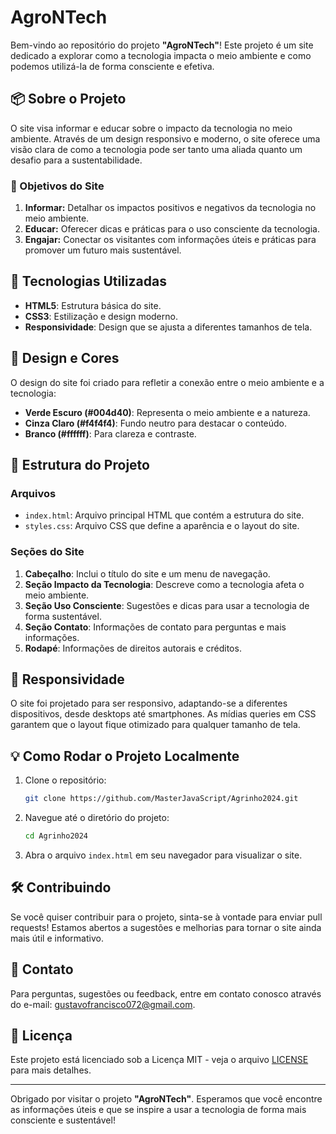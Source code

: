 # AgroNTech

Bem-vindo ao repositório do projeto **"AgroNTech"**! Este projeto é um site dedicado a explorar como a tecnologia impacta o meio ambiente e como podemos utilizá-la de forma consciente e efetiva.

## 📦 Sobre o Projeto

O site visa informar e educar sobre o impacto da tecnologia no meio ambiente. Através de um design responsivo e moderno, o site oferece uma visão clara de como a tecnologia pode ser tanto uma aliada quanto um desafio para a sustentabilidade.

### 🌟 Objetivos do Site

1. **Informar:** Detalhar os impactos positivos e negativos da tecnologia no meio ambiente.
2. **Educar:** Oferecer dicas e práticas para o uso consciente da tecnologia.
3. **Engajar:** Conectar os visitantes com informações úteis e práticas para promover um futuro mais sustentável.

## 🚀 Tecnologias Utilizadas

- **HTML5**: Estrutura básica do site.
- **CSS3**: Estilização e design moderno.
- **Responsividade**: Design que se ajusta a diferentes tamanhos de tela.

## 🎨 Design e Cores

O design do site foi criado para refletir a conexão entre o meio ambiente e a tecnologia:

- **Verde Escuro (#004d40)**: Representa o meio ambiente e a natureza.
- **Cinza Claro (#f4f4f4)**: Fundo neutro para destacar o conteúdo.
- **Branco (#ffffff)**: Para clareza e contraste.

## 📄 Estrutura do Projeto

### Arquivos

- `index.html`: Arquivo principal HTML que contém a estrutura do site.
- `styles.css`: Arquivo CSS que define a aparência e o layout do site.

### Seções do Site

1. **Cabeçalho**: Inclui o título do site e um menu de navegação.
2. **Seção Impacto da Tecnologia**: Descreve como a tecnologia afeta o meio ambiente.
3. **Seção Uso Consciente**: Sugestões e dicas para usar a tecnologia de forma sustentável.
4. **Seção Contato**: Informações de contato para perguntas e mais informações.
5. **Rodapé**: Informações de direitos autorais e créditos.

## 📐 Responsividade

O site foi projetado para ser responsivo, adaptando-se a diferentes dispositivos, desde desktops até smartphones. As mídias queries em CSS garantem que o layout fique otimizado para qualquer tamanho de tela.

## 💡 Como Rodar o Projeto Localmente

1. Clone o repositório:

    ```bash
    git clone https://github.com/MasterJavaScript/Agrinho2024.git
    ```

2. Navegue até o diretório do projeto:

    ```bash
    cd Agrinho2024
    ```

3. Abra o arquivo `index.html` em seu navegador para visualizar o site.

## 🛠️ Contribuindo

Se você quiser contribuir para o projeto, sinta-se à vontade para enviar pull requests! Estamos abertos a sugestões e melhorias para tornar o site ainda mais útil e informativo.

## 📧 Contato

Para perguntas, sugestões ou feedback, entre em contato conosco através do e-mail: [gustavofrancisco072@gmail.com](mailto:gustavofrancisco072@gmail.com).

## 📄 Licença

Este projeto está licenciado sob a Licença MIT - veja o arquivo [LICENSE](LICENSE) para mais detalhes.

---

Obrigado por visitar o projeto **"AgroNTech"**. Esperamos que você encontre as informações úteis e que se inspire a usar a tecnologia de forma mais consciente e sustentável!